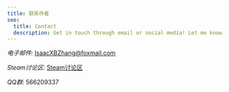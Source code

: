 ```yaml
---
title: 联系作者
seo:
  title: Contact
  description: Get in touch through email or social media! Let me know how I can help.
---
```


_电子邮件:_
[IsaacXBZhang@foxmail.com](IsaacXBZhang@foxmail.com)

_Steam讨论区:_
[Steam讨论区](https://steamcommunity.com/app/2010900/discussions/)

_QQ群:_
566209337
